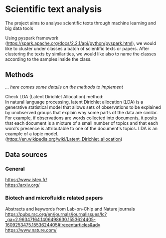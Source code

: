 # Scientific text analysis  

The project aims to analyse scientific texts through machine learning and big data tools
  
Using pyspark framework (https://spark.apache.org/docs/2.2.1/api/python/pyspark.html), we would like to cluster under classes a batch of scientific texts or papers. After clustering the texts by similarities, we would like also to name the classes according to the samples inside the class. 

## Methods
*... here comes some details on the methods to implement*

Check LDA (Latent Dirichlet Allocation) method:  
In natural language processing, latent Dirichlet allocation (LDA) is a generative statistical model that allows sets of observations to be explained by unobserved groups that explain why some parts of the data are similar. For example, if observations are words collected into documents, it posits that each document is a mixture of a small number of topics and that each word's presence is attributable to one of the document's topics. LDA is an example of a topic model. (https://en.wikipedia.org/wiki/Latent_Dirichlet_allocation)


## Data sources
### General
https://www.istex.fr/  
https://arxiv.org/

### Biotech and microfluidic related papers
Abstracts and keywords from Lab-on-Chip and Nature journals
https://pubs.rsc.org/en/journals/journalissues/lc?_ga=2.96347164.1406498630.1553624405-1609253475.1553624405#!recentarticles&adv  
https://www.nature.com/
